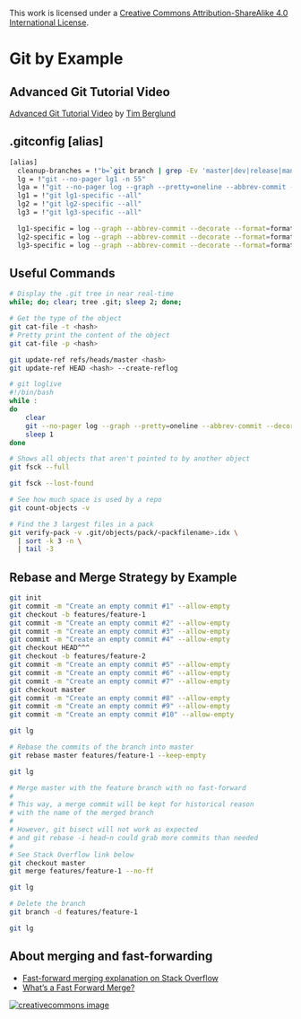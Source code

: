 This work is licensed under a
[Creative Commons Attribution-ShareAlike 4.0 International License](http://creativecommons.org/licenses/by-sa/4.0/).

# Git by Example

## Advanced Git Tutorial Video

[Advanced Git Tutorial Video](https://www.youtube.com/watch?v=0SJCYPsef54)
by [Tim Berglund](https://github.com/tlberglund)

## .gitconfig [alias]

```bash
[alias]
  cleanup-branches = !"b=`git branch | grep -Ev 'master|dev|release|manager-readme'`; if [ $? -eq 0 ] && [ `echo $b | wc -l` -gt 0 ]; then git branch | grep -Ev 'master|dev|release|manager-readme' | xargs git branch -D; else echo 'No branch to delete'; fi;"
  lg = !"git --no-pager lg1 -n 55"
  lga = !"git --no-pager log --graph --pretty=oneline --abbrev-commit --decorate --all $*"
  lg1 = !"git lg1-specific --all"
  lg2 = !"git lg2-specific --all"
  lg3 = !"git lg3-specific --all"

  lg1-specific = log --graph --abbrev-commit --decorate --format=format:'%C(bold blue)%h%C(reset) - %C(bold green)(%ar)%C(reset) %C(white)%s%C(reset) %C(dim white)- %an%C(reset)%C(auto)%d%C(reset)'
  lg2-specific = log --graph --abbrev-commit --decorate --format=format:'%C(bold blue)%h%C(reset) - %C(bold cyan)%aD%C(reset) %C(bold green)(%ar)%C(reset)%C(auto)%d%C(reset)%n''          %C(white)%s%C(reset) %C(dim white)- %an%C(reset)'
  lg3-specific = log --graph --abbrev-commit --decorate --format=format:'%C(bold blue)%h%C(reset) - %C(bold cyan)%aD%C(reset) %C(bold green)(%ar)%C(reset) %C(bold cyan)(committed: %cD)%C(reset) %C(auto)%d%C(reset)%n''          %C(white)%s%C(reset)%n''

```

## Useful Commands

```bash
# Display the .git tree in near real-time
while; do; clear; tree .git; sleep 2; done;
```

```bash
# Get the type of the object
git cat-file -t <hash>
# Pretty print the content of the object
git cat-file -p <hash>
```

```bash
git update-ref refs/heads/master <hash>
git update-ref HEAD <hash> --create-reflog
```

```bash
# git loglive
#!/bin/bash
while :
do
    clear
    git --no-pager log --graph --pretty=oneline --abbrev-commit --decorate --all $*
    sleep 1
done
```

```bash
# Shows all objects that aren't pointed to by another object
git fsck --full

git fsck --lost-found
```

```bash
# See how much space is used by a repo
git count-objects -v
```

```bash
# Find the 3 largest files in a pack
git verify-pack -v .git/objects/pack/<packfilename>.idx \
  | sort -k 3 -n \
  | tail -3
```

## Rebase and Merge Strategy by Example

```bash
git init
git commit -m "Create an empty commit #1" --allow-empty
git checkout -b features/feature-1
git commit -m "Create an empty commit #2" --allow-empty
git commit -m "Create an empty commit #3" --allow-empty
git commit -m "Create an empty commit #4" --allow-empty
git checkout HEAD^^^
git checkout -b features/feature-2
git commit -m "Create an empty commit #5" --allow-empty
git commit -m "Create an empty commit #6" --allow-empty
git commit -m "Create an empty commit #7" --allow-empty
git checkout master
git commit -m "Create an empty commit #8" --allow-empty
git commit -m "Create an empty commit #9" --allow-empty
git commit -m "Create an empty commit #10" --allow-empty

git lg

# Rebase the commits of the branch into master
git rebase master features/feature-1 --keep-empty

git lg

# Merge master with the feature branch with no fast-forward
#
# This way, a merge commit will be kept for historical reason
# with the name of the merged branch
#
# However, git bisect will not work as expected
# and git rebase -i head~n could grab more commits than needed
#
# See Stack Overflow link below
git checkout master
git merge features/feature-1 --no-ff

git lg

# Delete the branch
git branch -d features/feature-1

git lg
```

## About merging and fast-forwarding

- [Fast-forward merging explanation on Stack Overflow](https://stackoverflow.com/questions/2850369/why-does-git-fast-forward-merges-by-default#2850413)
- [Whatʼs a Fast Forward Merge?](./fast-forward.pdf)

[![creativecommons image](https://i.creativecommons.org/l/by-sa/4.0/80x15.png)](http://creativecommons.org/licenses/by-sa/4.0/)
